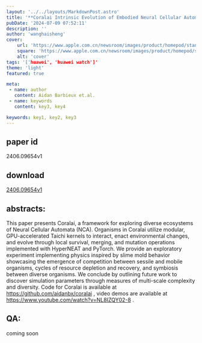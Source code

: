 ```yaml
---
layout: '../../layouts/MarkdownPost.astro'
title: '**Coralai Intrinsic Evolution of Embodied Neural Cellular Automata Ecosystems**'
pubDate: '2024-07-09 07:52:11'
description: ''
author: 'wanghaisheng'
cover:
    url: 'https://www.apple.com.cn/newsroom/images/product/homepod/standard/Apple-HomePod-hero-230118_big.jpg.large_2x.jpg'
    square: 'https://www.apple.com.cn/newsroom/images/product/homepod/standard/Apple-HomePod-hero-230118_big.jpg.large_2x.jpg'
    alt: 'cover'
tags: '['huawei', 'huawei watch']' 
theme: 'light'
featured: true

meta:
 - name: author
   content: Aidan Barbieux et.al.
 - name: keywords
   content: key3, key4

keywords: key1, key2, key3
---
```


## paper id
2406.09654v1
## download
[2406.09654v1](http://arxiv.org/abs/2406.09654v1)
## abstracts:
This paper presents Coralai, a framework for exploring diverse ecosystems of Neural Cellular Automata (NCA). Organisms in Coralai utilize modular, GPU-accelerated Taichi kernels to interact, enact environmental changes, and evolve through local survival, merging, and mutation operations implemented with HyperNEAT and PyTorch. We provide an exploratory experiment implementing physics inspired by slime mold behavior showcasing the emergence of competition between sessile and mobile organisms, cycles of resource depletion and recovery, and symbiosis between diverse organisms. We conclude by outlining future work to discover simulation parameters through measures of multi-scale complexity and diversity. Code for Coralai is available at https://github.com/aidanbx/coralai , video demos are available at https://www.youtube.com/watch?v=NL8IZQY02-8 .
## QA:
coming soon

